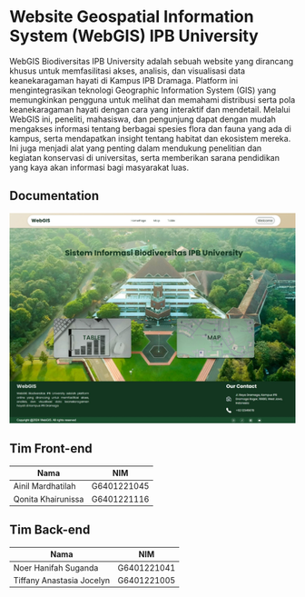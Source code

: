 
# Website Geospatial Information System (WebGIS) IPB University

WebGIS Biodiversitas IPB University adalah sebuah website yang dirancang khusus untuk memfasilitasi akses, analisis, dan visualisasi data keanekaragaman hayati di Kampus IPB Dramaga. Platform ini mengintegrasikan teknologi Geographic Information System (GIS) yang memungkinkan pengguna untuk melihat dan memahami distribusi serta pola keanekaragaman hayati dengan cara yang interaktif dan mendetail. Melalui WebGIS ini, peneliti, mahasiswa, dan pengunjung dapat dengan mudah mengakses informasi tentang berbagai spesies flora dan fauna yang ada di kampus, serta mendapatkan insight tentang habitat dan ekosistem mereka. Ini juga menjadi alat yang penting dalam mendukung penelitian dan kegiatan konservasi di universitas, serta memberikan sarana pendidikan yang kaya akan informasi bagi masyarakat luas.


## Documentation

![Homepage](Media/Images/Profile/homepage.jpeg)


## Tim Front-end

| Nama                     | NIM         |
|--------------------------|-------------|
| Ainil Mardhatilah        | G6401221045 |
| Qonita Khairunissa       | G6401221116 |

## Tim Back-end

| Nama                     | NIM         |
|--------------------------|-------------|
| Noer Hanifah Suganda     | G6401221041 |
| Tiffany Anastasia Jocelyn| G6401221005 |

